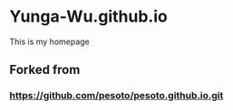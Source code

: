 # Yunga-Wu.github.io
This is my homepage  

## Forked from 
### https://github.com/pesoto/pesoto.github.io.git
